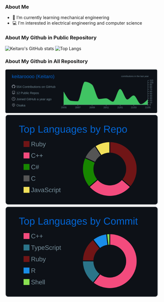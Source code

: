 ### About Me

- 🌱 I’m currently learning mechanical engineering
- 💻 I'm interested in electrical engineering and computer science

### About My Github in Public Repository
![Keitaro's GitHub stats](https://github-readme-stats.vercel.app/api?username=keitaroooo&show_icons=true&theme=highcontrast)
![Top Langs](https://github-readme-stats.vercel.app/api/top-langs/?username=keitaroooo&langs_count=8&layout=compact&theme=highcontrast)

### About My Github in All Repository
[![](https://raw.githubusercontent.com/keitaroooo/keitaroooo/main/profile-summary-card-output/github_dark/0-profile-details.svg)](https://github.com/vn7n24fzkq/github-profile-summary-cards)
[![](https://raw.githubusercontent.com/keitaroooo/keitaroooo/main/profile-summary-card-output/github_dark/1-repos-per-language.svg)](https://github.com/vn7n24fzkq/github-profile-summary-cards) 
[![](https://raw.githubusercontent.com/keitaroooo/keitaroooo/main/profile-summary-card-output/github_dark/2-most-commit-language.svg)](https://github.com/vn7n24fzkq/github-profile-summary-cards)
